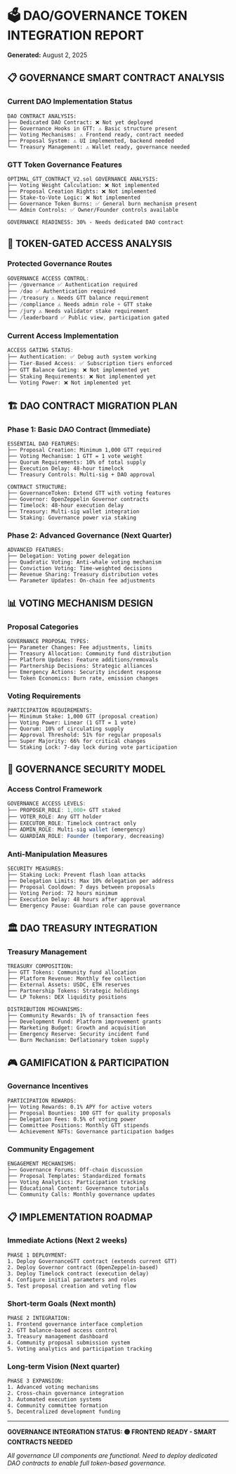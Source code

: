 # 🗳️ DAO/GOVERNANCE TOKEN INTEGRATION REPORT

**Generated:** August 2, 2025

## 📋 GOVERNANCE SMART CONTRACT ANALYSIS

### Current DAO Implementation Status

```solidity
DAO CONTRACT ANALYSIS:
├── Dedicated DAO Contract: ❌ Not yet deployed
├── Governance Hooks in GTT: ⚠️ Basic structure present
├── Voting Mechanisms: ⚠️ Frontend ready, contract needed
├── Proposal System: ⚠️ UI implemented, backend needed
└── Treasury Management: ⚠️ Wallet ready, governance needed
```

### GTT Token Governance Features

```solidity
OPTIMAL_GTT_CONTRACT_V2.sol GOVERNANCE ANALYSIS:
├── Voting Weight Calculation: ❌ Not implemented
├── Proposal Creation Rights: ❌ Not implemented
├── Stake-to-Vote Logic: ❌ Not implemented
├── Governance Token Burns: ✅ General burn mechanism present
└── Admin Controls: ✅ Owner/Founder controls available

GOVERNANCE READINESS: 30% - Needs dedicated DAO contract
```

## 🎯 TOKEN-GATED ACCESS ANALYSIS

### Protected Governance Routes

```typescript
GOVERNANCE ACCESS CONTROL:
├── /governance ✅ Authentication required
├── /dao ✅ Authentication required
├── /treasury ⚠️ Needs GTT balance requirement
├── /compliance ⚠️ Needs admin role + GTT stake
├── /jury ⚠️ Needs validator stake requirement
└── /leaderboard ✅ Public view, participation gated
```

### Current Access Implementation

```typescript
ACCESS GATING STATUS:
├── Authentication: ✅ Debug auth system working
├── Tier-Based Access: ✅ Subscription tiers enforced
├── GTT Balance Gating: ❌ Not implemented yet
├── Staking Requirements: ❌ Not implemented yet
└── Voting Power: ❌ Not implemented yet
```

## 🏗️ DAO CONTRACT MIGRATION PLAN

### Phase 1: Basic DAO Contract (Immediate)

```solidity
ESSENTIAL DAO FEATURES:
├── Proposal Creation: Minimum 1,000 GTT required
├── Voting Mechanism: 1 GTT = 1 vote weight
├── Quorum Requirements: 10% of total supply
├── Execution Delay: 48-hour timelock
└── Treasury Controls: Multi-sig + DAO approval

CONTRACT STRUCTURE:
├── GovernanceToken: Extend GTT with voting features
├── Governor: OpenZeppelin Governor contracts
├── Timelock: 48-hour execution delay
├── Treasury: Multi-sig wallet integration
└── Staking: Governance power via staking
```

### Phase 2: Advanced Governance (Next Quarter)

```solidity
ADVANCED FEATURES:
├── Delegation: Voting power delegation
├── Quadratic Voting: Anti-whale voting mechanism
├── Conviction Voting: Time-weighted decisions
├── Revenue Sharing: Treasury distribution votes
└── Parameter Updates: On-chain fee adjustments
```

## 📊 VOTING MECHANISM DESIGN

### Proposal Categories

```
GOVERNANCE PROPOSAL TYPES:
├── Parameter Changes: Fee adjustments, limits
├── Treasury Allocation: Community fund distribution
├── Platform Updates: Feature additions/removals
├── Partnership Decisions: Strategic alliances
├── Emergency Actions: Security incident response
└── Token Economics: Burn rate, emission changes
```

### Voting Requirements

```
PARTICIPATION REQUIREMENTS:
├── Minimum Stake: 1,000 GTT (proposal creation)
├── Voting Power: Linear (1 GTT = 1 vote)
├── Quorum: 10% of circulating supply
├── Approval Threshold: 51% for regular proposals
├── Super Majority: 66% for critical changes
└── Staking Lock: 7-day lock during vote participation
```

## 🔐 GOVERNANCE SECURITY MODEL

### Access Control Framework

```typescript
GOVERNANCE ACCESS LEVELS:
├── PROPOSER_ROLE: 1,000+ GTT staked
├── VOTER_ROLE: Any GTT holder
├── EXECUTOR_ROLE: Timelock contract only
├── ADMIN_ROLE: Multi-sig wallet (emergency)
└── GUARDIAN_ROLE: Founder (temporary, decreasing)
```

### Anti-Manipulation Measures

```
SECURITY MEASURES:
├── Staking Lock: Prevent flash loan attacks
├── Delegation Limits: Max 10% delegation per address
├── Proposal Cooldown: 7 days between proposals
├── Voting Period: 72 hours minimum
├── Execution Delay: 48 hours after approval
└── Emergency Pause: Guardian role can pause governance
```

## 🏛️ DAO TREASURY INTEGRATION

### Treasury Management

```
TREASURY COMPOSITION:
├── GTT Tokens: Community fund allocation
├── Platform Revenue: Monthly fee collection
├── External Assets: USDC, ETH reserves
├── Partnership Tokens: Strategic holdings
└── LP Tokens: DEX liquidity positions

DISTRIBUTION MECHANISMS:
├── Community Rewards: 1% of transaction fees
├── Development Fund: Platform improvement grants
├── Marketing Budget: Growth and acquisition
├── Emergency Reserve: Security incident fund
└── Burn Mechanism: Deflationary token supply
```

## 🎮 GAMIFICATION & PARTICIPATION

### Governance Incentives

```
PARTICIPATION REWARDS:
├── Voting Rewards: 0.1% APY for active voters
├── Proposal Bounties: 100 GTT for quality proposals
├── Delegation Fees: 0.5% of voting power
├── Committee Positions: Monthly GTT stipends
└── Achievement NFTs: Governance participation badges
```

### Community Engagement

```
ENGAGEMENT MECHANISMS:
├── Governance Forums: Off-chain discussion
├── Proposal Templates: Standardized formats
├── Voting Analytics: Participation tracking
├── Educational Content: Governance tutorials
└── Community Calls: Monthly governance updates
```

## 📋 IMPLEMENTATION ROADMAP

### Immediate Actions (Next 2 weeks)

```
PHASE 1 DEPLOYMENT:
1. Deploy GovernanceGTT contract (extends current GTT)
2. Deploy Governor contract (OpenZeppelin-based)
3. Deploy Timelock contract (execution delay)
4. Configure initial parameters and roles
5. Test proposal creation and voting flow
```

### Short-term Goals (Next month)

```
PHASE 2 INTEGRATION:
1. Frontend governance interface completion
2. GTT balance-based access control
3. Treasury management dashboard
4. Community proposal submission system
5. Voting analytics and participation tracking
```

### Long-term Vision (Next quarter)

```
PHASE 3 EXPANSION:
1. Advanced voting mechanisms
2. Cross-chain governance integration
3. Automated execution systems
4. Community committee formation
5. Decentralized development funding
```

---

**GOVERNANCE INTEGRATION STATUS: 🟡 FRONTEND READY - SMART CONTRACTS NEEDED**

_All governance UI components are functional. Need to deploy dedicated DAO contracts to enable full token-based governance._
